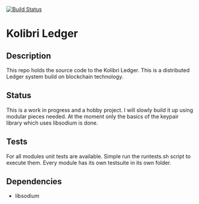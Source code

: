 [![Build Status](https://travis-ci.org/fboerman/kolibriledger.svg?branch=master)](https://travis-ci.org/fboerman/kolibriledger)
# Kolibri Ledger
## Description
This repo holds the source code to the Kolibri Ledger. This is a distributed Ledger system build on blockchain technology.

## Status
This is a work in progress and a hobby project. I will slowly build it up using modular pieces needed. At the moment only the basics of the keypair library which uses libsodium is done.

## Tests
For all modules unit tests are available. Simple run the runtests.sh script to execute them. Every module has its own testsuite in its own folder.

## Dependencies
* libsodium